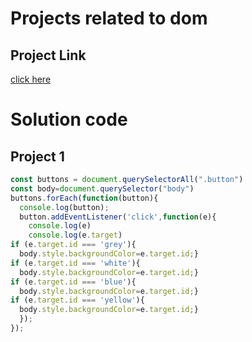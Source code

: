 # Projects related to dom

## Project Link
[click here](https://stackblitz.com/edit/dom-project-chaiaurcode?file=index.html)

# Solution code

## Project 1

```Javascript 
const buttons = document.querySelectorAll(".button")
const body=document.querySelector("body")
buttons.forEach(function(button){
  console.log(button);
  button.addEventListener('click',function(e){
    console.log(e)
    console.log(e.target)
if (e.target.id === 'grey'){
  body.style.backgroundColor=e.target.id;}
if (e.target.id === 'white'){
  body.style.backgroundColor=e.target.id;}
if (e.target.id === 'blue'){
  body.style.backgroundColor=e.target.id;}
if (e.target.id === 'yellow'){
  body.style.backgroundColor=e.target.id;}
  });
});


```